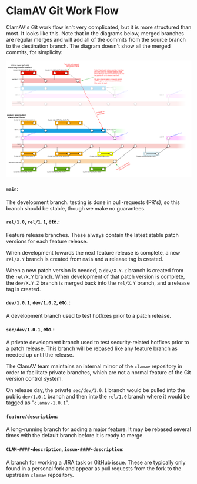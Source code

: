 # ClamAV Git Work Flow

ClamAV's Git work flow isn't very complicated, but it is more structured than most. It looks like this. Note that in the diagrams below, merged branches are regular merges and will add all of the commits from the source branch to the destination branch. The diagram doesn't show all the merged commits, for simplicity:

![Git Work Flow](../../images/clamav-git-workflow.png)

#### `main`:

The development branch. testing is done in pull-requests (PR's), so this branch should be stable, though we make no guarantees.

#### `rel/1.0`, `rel/1.1`, etc.:

Feature release branches. These always contain the latest stable patch versions for each feature release.

When development towards the next feature release is complete, a new `rel/X.Y` branch is created from `main` and a release tag is created.

When a new patch version is needed, a `dev/X.Y.Z` branch is created from the `rel/X.Y` branch.  When development of that patch version is complete, the `dev/X.Y.Z` branch is merged back into the `rel/X.Y` branch, and a release tag is created.

#### `dev/1.0.1`, `dev/1.0.2`, etc.:

A development branch used to test hotfixes prior to a patch release.

#### `sec/dev/1.0.1`, etc.:

A private development branch used to test security-related hotfixes prior to a patch release. This branch will be rebased like any feature branch as needed up until the release.

The ClamAV team maintains an internal mirror of the `clamav` repository in order to facilitate private branches, which are not a normal feature of the Git version control system.

On release day, the private `sec/dev/1.0.1` branch would be pulled into the public `dev/1.0.1` branch and then into the `rel/1.0` branch where it would be tagged as "`clamav-1.0.1`".

#### `feature/description`:

A long-running branch for adding a major feature. It may be rebased several times with the default branch before it is ready to merge.

#### `CLAM-####-description`, `issue-####-description`:

A branch for working a JIRA task or GitHub issue. These are typically only found in a personal fork and appear as pull requests from the fork to the upstream `clamav` repository.
